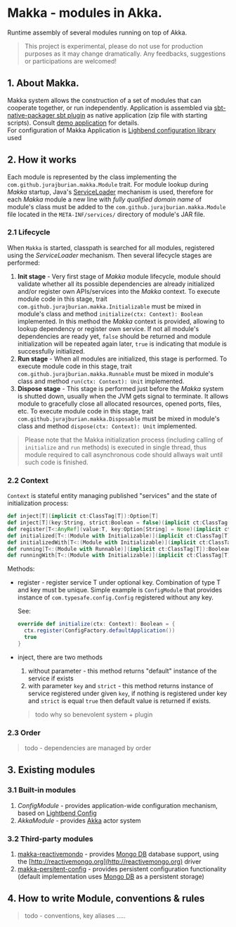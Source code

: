 # Makka - modules in Akka.
Runtime assembly of several modules running on top of Akka.
> This project is experimental, please do not use for production purposes as it may change dramatically. Any feedbacks, suggestions or participations are welcomed!

## 1. About Makka.
Makka system allows the construction of a set of modules that can cooperate together, or run independently.
Application is assembled via [sbt-native-packager sbt plugin](https://github.com/sbt/sbt-native-packager)
as native application (zip file with starting scripts). Consult [demo application](https://github.com/JurajBurian/makka-demo) for details.<br/>
For configuration of Makka Application is [Lighbend configuration library](https://github.com/typesafehub/config) used

## 2. How it works
Each module is represented by the class implementing the `com.github.jurajburian.makka.Module` trait. For module lookup during _Makka_ startup, Java's [ServiceLoader](https://docs.oracle.com/javase/8/docs/api/java/util/ServiceLoader.html) mechanism is used, therefore for each _Makka_ module a new line with _fully qualified domain name_ of module's class must be added to the `com.github.jurajburian.makka.Module` file located in the `META-INF/services/` directory of module's JAR file.

### 2.1 Lifecycle

When `Makka` is started, classpath is searched for all modules, registered using the _ServiceLoader_ mechanism. Then several lifecycle stages are performed:

1. __Init stage__ - Very first stage of _Makka_ module lifecycle, module should validate whether all its possible dependencies are already initialized and/or register own APIs/services into the _Makka_ context. To execute module code in this stage, trait `com.github.jurajburian.makka.Initializable` must be mixed in module's class and method `initialize(ctx: Context): Boolean` implemented. In this method the _Makka_ context is provided, allowing to lookup dependency or register own service. If not all module's dependencies are ready yet, `false` should be returned and module initialization will be repeated again later, `true` is indicating that module is successfully initialized.
2. __Run stage__ - When all modules are initialized, this stage is performed. To execute module code in this stage, trait `com.github.jurajburian.makka.Runnable` must be mixed in module's class and method `run(ctx: Context): Unit` implemented.
3. __Dispose stage__ - This stage is performed just before the _Makka_ system is shutted down, usually when the JVM gets signal to terminate. It allows module to gracefully close all allocated resources, opened ports, files, etc. To execute module code in this stage, trait `com.github.jurajburian.makka.Disposable` must be mixed in module's class and method `dispose(ctx: Context): Unit` implemented.

> Please note that the Makka initialization process (including calling of `initialize` and `run` methods) is executed in single thread, thus module required to call asynchronous code should allways wait until such code is finished.

### 2.2 Context
`Context` is stateful entity managing published "services" and the state of initialization process:
```Scala
def inject[T](implicit ct:ClassTag[T]):Option[T]
def inject[T](key:String, strict:Boolean = false)(implicit ct:ClassTag[T]):Option[T]
def register[T<:AnyRef](value:T, key:Option[String] = None)(implicit ct:ClassTag[T])
def initialized[T<:(Module with Initializable)](implicit ct:ClassTag[T]):Boolean
def initializedWith[T<:(Module with Initializable)](implicit ct:ClassTag[T]):With
def running[T<:(Module with Runnable)](implicit ct:ClassTag[T]):Boolean
def runningWith[T<:(Module with Initializable)](implicit ct:ClassTag[T]):With
```
Methods:
* register - register service T under optional key. Combination of type T and key must be unique.
Simple example is `ConfigModule` that provides instance of `com.typesafe.config.Config` registered without any key.

	See:
	```Scala
	override def initialize(ctx: Context): Boolean = {
	  ctx.register(ConfigFactory.defaultApplication())
	  true
	}
	```
* inject, there are two methods
	1. without parameter - this method returns "default" instance of the service if exists
	2. with parameter `key` and `strict` - this method returns instance of service registered under given `key`,
	if nothing is registered under key and `strict` is equal `true` then default value is returned if exists.
	> todo why so benevolent system + plugin

### 2.3 Order
>todo - dependencies are managed by order

## 3. Existing modules

### 3.1 Built-in modules
1. _ConfigModule_ - provides application-wide configuration mechanism, based on [Lightbend Config](https://github.com/typesafehub/config)
2. _AkkaModule_ - provides [Akka](http://akka.io) actor system

### 3.2 Third-party modules
1. [makka-reactivemondo](https://github.com/JurajBurian/makka-reactivemondo) - provides [Mongo DB](https://www.mongodb.com) database support, using the [http://reactivemongo.org](http://reactivemongo.org) driver
2. [makka-persitent-config](https://github.com/JurajBurian/makka-persistent-config) - provides persistent configuration functionality (default implementation uses [Mongo DB](https://www.mongodb.com) as a persistent storage)

## 4. How to write Module, conventions & rules
> todo - conventions, key aliases .....
